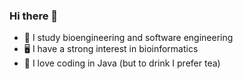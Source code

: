 ### Hi there 👋

- 🌱 I study bioengineering and software engineering
- :desktop_computer: I have a strong interest in bioinformatics
- :tea: I love coding in Java (but to drink I prefer tea)

<!--
**jeanine56/jeanine56** is a ✨ _special_ ✨ repository because its `README.md` (this file) appears on your GitHub profile.

Here are some ideas to get you started:

- 🔭 I’m currently working on ...
- 🌱 I’m currently learning ...
- 👯 I’m looking to collaborate on ...
- 🤔 I’m looking for help with ...
- 💬 Ask me about ...
- 📫 How to reach me: ...
- 😄 Pronouns: ...
- ⚡ Fun fact: ...
-->

